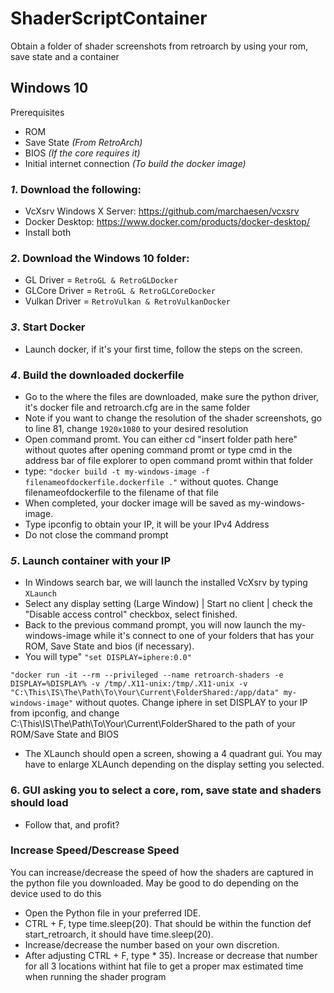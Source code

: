 # ShaderScriptContainer
Obtain a folder of shader screenshots from retroarch by using your rom, save state and a container

## **Windows 10**

Prerequisites
- ROM
- Save State *(From RetroArch)*
- BIOS *(If the core requires it)*
- Initial internet connection *(To build the docker image)*

### *1*. **Download the following:**
- VcXsrv Windows X Server: https://github.com/marchaesen/vcxsrv
- Docker Desktop: https://www.docker.com/products/docker-desktop/
- Install both
### *2*. **Download the Windows 10 folder:**
- GL Driver = `RetroGL & RetroGLDocker`
- GLCore Driver = `RetroGL & RetroGLCoreDocker`
- Vulkan Driver = `RetroVulkan & RetroVulkanDocker`
### *3*. **Start Docker**
- Launch docker, if it's your first time, follow the steps on the screen.
### *4*. **Build the downloaded dockerfile**
- Go to the where the files are downloaded, make sure the python driver, it's docker file and retroarch.cfg are in the same folder
- Note if you want to change the resolution of the shader screenshots, go to line 81, change `1920x1080` to your desired resolution
- Open command promt. You can either cd "insert folder path here" without quotes after opening command promt or type cmd in the address bar of file explorer to open command promt within that folder
- type: `"docker build -t my-windows-image -f filenameofdockerfile.dockerfile ."` without quotes. Change filenameofdockerfile to the filename of that file
- When completed, your docker image will be saved as my-windows-image.
- Type ipconfig to obtain your IP, it will be your IPv4 Address
- Do not close the command prompt
### *5*. **Launch container with your IP**
- In Windows search bar, we will launch the installed VcXsrv by typing `XLaunch`
- Select any display setting (Large Window) | Start no client | check the "Disable access control" checkbox, select finished.
- Back to the previous command prompt, you will now launch the my-windows-image while it's connect to one of your folders that has your ROM, Save State and bios (if necessary).
- You will type"
`"set DISPLAY=iphere:0.0"`

`"docker run -it --rm --privileged --name retroarch-shaders -e DISPLAY=%DISPLAY% -v /tmp/.X11-unix:/tmp/.X11-unix -v "C:\This\IS\The\Path\To\Your\Current\FolderShared:/app/data" my-windows-image"` without quotes.
Change iphere in set DISPLAY to your IP from ipconfig, and change C:\This\IS\The\Path\To\Your\Current\FolderShared to the path of your ROM/Save State and BIOS
- The XLaunch should open a screen, showing a 4 quadrant gui. You may have to enlarge XLAunch depending on the display setting you selected.
### 6. GUI asking you to select a core, rom, save state and shaders should load
- Follow that, and profit?

### **Increase Speed/Descrease Speed**

You can increase/decrease the speed of how the shaders are captured in the python file you downloaded. May be good to do depending on the device used to do this
- Open the Python file in your preferred IDE.
- CTRL + F, type time.sleep(20). That should be within the function def start_retroarch, it should have time.sleep(20).
- Increase/decrease the number based on your own discretion.
- After adjusting CTRL + F, type * 35). Increase or decrease that number for all 3 locations withint hat file to get a proper max estimated time when running the shader program
